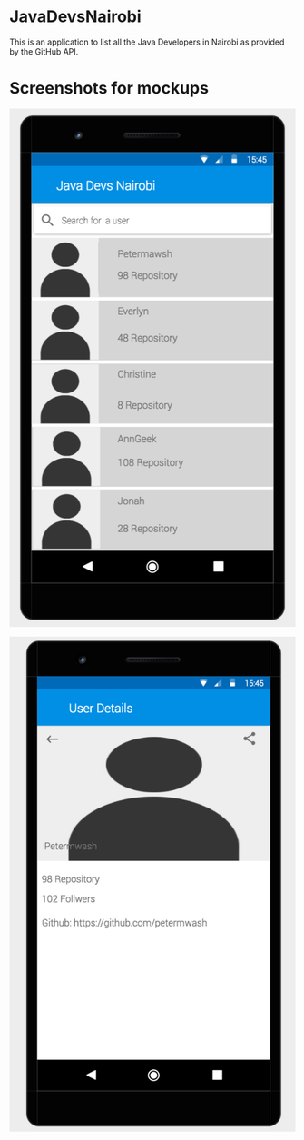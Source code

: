 # JavaDevsNairobi
This is an application to list all the Java Developers in Nairobi as provided by the GitHub API.

# Screenshots for mockups

![The main screen](wireframes/Mainscreen.png "main screen")


![The details screen](wireframes/Detailscreen.png "details screen")
